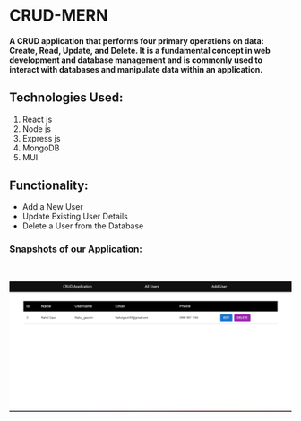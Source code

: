 # CRUD-MERN
<h4> A CRUD application that performs four primary operations on data: Create, Read, Update, and Delete. It is a fundamental concept in web development and database management and is commonly used 
  to interact with databases and manipulate data within an application. </h4>


## Technologies Used:
1. React js
2. Node js
3. Express js
4. MongoDB
5. MUI

## Functionality:

- Add a New User
- Update Existing User Details
- Delete a User from the Database


###  Snapshots of our Application:
</br>


![snap1](https://github.com/RahulGaurr/CRUD-MERN/blob/master/server/crud-admin-dashboard.png?raw=true)

